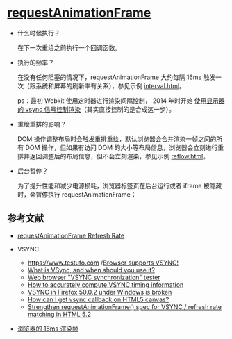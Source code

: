 # [requestAnimationFrame](https://developer.mozilla.org/en-US/docs/Web/API/window/requestAnimationFrame)

- 什么时候执行？

    在下一次重绘之前执行一个回调函数。

- 执行的频率？

    在没有任何阻塞的情况下，requestAnimationFrame 大约每隔 16ms 触发一次（跟系统和屏幕的刷新率有关系），参见示例 [interval.html](./interval.html)。

    ps：最初 Webkit 使用定时器进行渲染间隔控制， 2014 年时开始 [使用显示器的 vsync 信号控制渲染](https://bugs.chromium.org/p/chromium/issues/detail?id=337617)（其实直接控制的是合成这一步）。

- 重绘重排的影响？

    DOM 操作调整布局时会触发重排重绘，默认浏览器会合并渲染一帧之间的所有 DOM 操作，但如果有访问 DOM 的大小等布局信息，浏览器会立刻进行重排并返回调整后的布局信息，但不会立刻渲染，参见示例 [reflow.html](./reflow.html)。

- 后台暂停？

    为了提升性能和减少电源损耗，浏览器标签页在后台运行或者 iframe 被隐藏时，会暂停执行 requestAnimationFrame；

## 参考文献

- [requestAnimationFrame Refresh Rate](https://stackoverflow.com/questions/16695422/requestanimationframe-refresh-rate)
- VSYNC

    - https://www.testufo.com /[Browser supports VSYNC!](https://www.testufo.com/browser.html)
    - [What is VSync, and when should you use it?](https://www.digitaltrends.com/computing/what-is-vsync/)
    - [Web browser "VSYNC synchronization" tester](https://www.vsynctester.com/)
    - [How to accurately compute VSYNC timing information](https://www.vsynctester.com/howtocomputevsync.html)
    - [VSYNC in Firefox 50.0.2 under Windows is broken](https://www.vsynctester.com/firefoxisbroken.html)
    - [How can I get vsync callback on HTML5 canvas?](https://stackoverflow.com/questions/6025661/how-can-i-get-vsync-callback-on-html5-canvas)
    - [Strengthen requestAnimationFrame() spec for VSYNC / refresh rate matching in HTML 5.2 ](https://github.com/w3c/html/issues/785)

- [浏览器的 16ms 渲染帧](https://harttle.land/2017/08/15/browser-render-frame.html)
